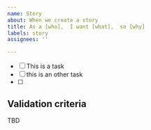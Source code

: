 ```yaml
---
name: Story
about: When we create a story
title: As a [who],  I want [what],  so [why]
labels: story
assignees: ''

---
```


- [ ] This is a task
- [ ] this is an other task
- [ ] 

## Validation criteria
TBD
